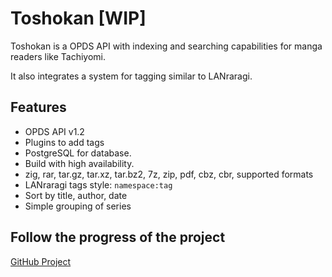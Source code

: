 # Toshokan \[WIP\]

Toshokan is a OPDS API with indexing and searching capabilities for manga readers like Tachiyomi.

It also integrates a system for tagging similar to LANraragi.

## Features

- OPDS API v1.2
- Plugins to add tags
- PostgreSQL for database.
- Build with high availability.
- zig, rar, tar.gz, tar.xz, tar.bz2, 7z, zip, pdf, cbz, cbr, supported formats
- LANraragi tags style: `namespace:tag`
- Sort by title, author, date
- Simple grouping of series

## Follow the progress of the project

[GitHub Project](https://github.com/users/Darkness4/projects/2)
